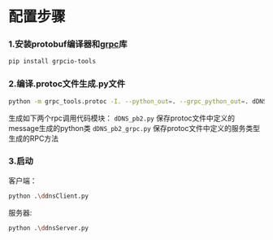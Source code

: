 # 配置步骤

### 1.安装protobuf编译器和[grpc](https://so.csdn.net/so/search?q=grpc&spm=1001.2101.3001.7020)库

```bash
pip install grpcio-tools
```

### 2.编译.protoc文件生成.py文件

```bash
python -m grpc_tools.protoc -I. --python_out=. --grpc_python_out=. dDNS.proto
```

生成如下两个rpc调用代码模块：
`dDNS_pb2.py` 保存protoc文件中定义的message生成的python类
`dDNS_pb2_grpc.py` 保存protoc文件中定义的服务类型生成的RPC方法

### 3.启动

客户端：

```bash
python .\ddnsClient.py
```

服务器:

```bash
python .\ddnsServer.py
```

